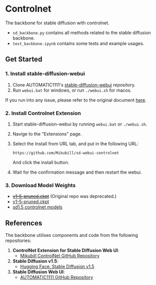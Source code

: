 # Controlnet

The backbone for stable diffusion with controlnet.

-   `sd_backbone.py` contains all methods related to the stable diffusion backbone.
-   `test_backbone.ipynb` contains some tests and example usages.

## Get Started

### 1. Install stable-diffusion-webui

1.  Clone AUTOMATIC1111's [stable-diffusion-webui](https://github.com/AUTOMATIC1111/stable-diffusion-webui) repository.
2.  Run `webui.bat` for windows, or run `./webui.sh` for macos.

If you run into any issue, please refer to the original document [here](https://github.com/AUTOMATIC1111/stable-diffusion-webui).

### 2. Install Controlnet Extension

1. Start stable-diffusion-webui by running `webui.bat` or `./webui.sh`.
2. Navige to the "Extensions" page.
3. Select the Install from URL tab, and put in the following URL:

    `https://github.com/Mikubill/sd-webui-controlnet`

    And click the install button.

4. Wait for the confirmation message and then restart the webui.

### 3. Download Model Weights

-   ~~[v1-5-pruned.ckpt](https://huggingface.co/runwayml/stable-diffusion-v1-5/tree/main)~~ (Original repo was deprecated.)
-   [v1-5-pruned.ckpt](https://huggingface.co/stable-diffusion-v1-5/stable-diffusion-v1-5)
-   [sd1.5 controlnet models](https://huggingface.co/lllyasviel/ControlNet-v1-1/tree/main)

## References

The backbone utilises components and code from the following repositories:

1. **ControlNet Extension for Stable Diffusion Web UI**:
    - [Mikubill ControlNet GitHub Repository](https://github.com/Mikubill/sd-webui-controlnet)
2. **Stable Diffusion v1.5**:
    - [Hugging Face: Stable Diffusion v1.5](https://huggingface.co/stable-diffusion-v1-5/stable-diffusion-v1-5)
3. **Stable Diffusion Web UI**:
    - [AUTOMATIC1111 GitHub Repository](https://github.com/AUTOMATIC1111/stable-diffusion-webui)
